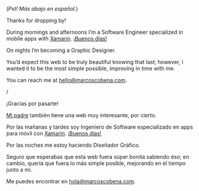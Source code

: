 (*Pst! Más abajo en español*.)

Thanks for dropping by!

During mornings and afternoons I’m a Software Engineer specialized in mobile
apps with [Xamarin](https://www.xamarin.com/). [¡Buenos
días!](https://play.google.com/store/apps/details?id=com.marcoscobena.buenosdiasaro)

On nights I’m becoming a Graphic Designer.

You’d expect this web to be truly beautiful knowing that last; however, I wanted
it to be the most simple possible, improving in time with me.

You can reach me at [hello@marcoscobena.com](mailto:hello@marcoscobena.com).

/

¡Gracias por pasarte!

[Mi padre](https://joseantoniocobena.com/) también tiene una web muy
interesante, por cierto.

Por las mañanas y tardes soy Ingeniero de Software especializado en apps para
móvil con [Xamarin](https://www.xamarin.com/). [¡Buenos
días!](https://play.google.com/store/apps/details?id=com.marcoscobena.buenosdiasaro)

Por las noches me estoy haciendo Diseñador Gráfico.

Seguro que esperabas que esta web fuera súper bonita sabiendo éso; en cambio,
quería que fuera lo más simple posible, mejorando en el tiempo junto a mí.

Me puedes encontrar en [hola@marcoscobena.com](mailto:hola@marcoscobena.com).

 

